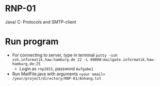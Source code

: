 # RNP-01
Java/ C: Protocols and SMTP-client

# Run program
* For connecting to server, type in terminal `putty -ssh ssh.informatik.haw-hamburg.de 22 -L 60000:mailgate.informatik.haw-hamburg.de:25`
  * Login as `rnp2015`, password `Aufgabe1`
* Run MailFile.java with arguments `<your email> /your/project/directory/RNP-01/Anhang.txt`
